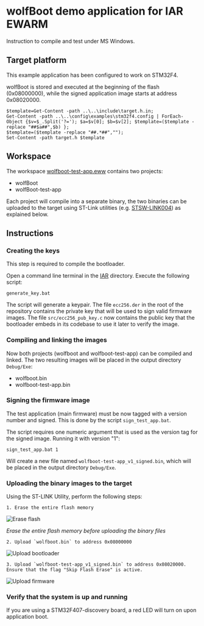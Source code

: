 # wolfBoot demo application for IAR EWARM

Instruction to compile and test under MS Windows.


## Target platform

This example application has been configured to work on STM32F4.

wolfBoot is stored and executed at the beginning of the flash (0x08000000), while the signed
application image starts at address 0x08020000.

```
$template=Get-Content -path ..\..\include\target.h.in;
Get-Content -path ..\..\config\examples\stm32f4.config | ForEach-Object {$v=$_.Split('?='); $a=$v[0]; $b=$v[2]; $template=($template -replace "##$a##",$b) };
$template=($template -replace "##.*##","");
Set-Content -path target.h $template
```


## Workspace

The workspace [wolfboot-test-app.eww](./wolfboot-test-app.eww) contains two projects:
  - wolfBoot
  - wolfBoot-test-app

Each project will compile into a separate binary, the two binaries can be uploaded to the target using
ST-Link utilities (e.g. [STSW-LINK004](https://www.st.com/en/development-tools/stsw-link004.html)) as explained below.

## Instructions

### Creating the keys

This step is required to compile the bootloader.

Open a command line terminal in the [IAR](./) directory. Execute the following script:

```
generate_key.bat

```

The script will generate a keypair. The file `ecc256.der` in the root of the repository contains the private key that will be used
to sign valid firmware images. The file `src/ecc256_pub_key.c` now contains the public key that the bootloader embeds in its codebase
to use it later to verify the image.


### Compiling and linking the images

Now both projects (wolfboot and wolfboot-test-app) can be compiled and linked. 
The two resulting images will be placed in the output directory `Debug/Exe`:
  - wolfboot.bin
  - wolfboot-test-app.bin

### Signing the firmware image

The test application (main firmware) must be now tagged with a version number and signed. This is done by the script `sign_test_app.bat`.

The script requires one numeric argument that is used as the version tag for the signed image. Running it with version "1":

```
sign_test_app.bat 1
```

Will create a new file named `wolfboot-test-app_v1_signed.bin`, which will be placed in the output directory `Debug/Exe`.


### Uploading the binary images to the target

Using the ST-LINK Utility, perform the following steps:

	1. Erase the entire flash memory

![Erase flash](../../docs/png/windows_erase.png)

*Erase the entire flash memory before uploading the binary files*


	2. Upload `wolfboot.bin` to address 0x08000000

![Upload bootloader](../../docs/png/windows_upload_1.png)


	3. Upload `wolfboot-test-app_v1_signed.bin` to address 0x08020000. Ensure that the flag "Skip Flash Erase" is active.

![Upload firmware](../../docs/png/windows_upload_2.png)


### Verify that the system is up and running

If you are using a STM32F407-discovery board, a red LED will turn on upon application boot.



